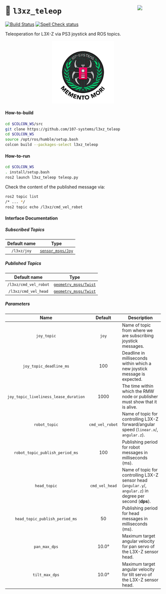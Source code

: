 <a href="https://107-systems.org/"><img align="right" src="https://raw.githubusercontent.com/107-systems/.github/main/logo/107-systems.png" width="15%"></a>
:floppy_disk: `l3xz_teleop`
===========================
[![Build Status](https://github.com/107-systems/l3xz_teleop/actions/workflows/ros2.yml/badge.svg)](https://github.com/107-systems/l3xz_teleop/actions/workflows/ros2.yml)
[![Spell Check status](https://github.com/107-systems/l3xz_teleop/actions/workflows/spell-check.yml/badge.svg)](https://github.com/107-systems/l3xz_teleop/actions/workflows/spell-check.yml)

Teleoperation for L3X-Z via PS3 joystick and ROS topics.

<p align="center">
  <a href="https://github.com/107-systems/l3xz"><img src="https://raw.githubusercontent.com/107-systems/.github/main/logo/l3xz-logo-memento-mori-github.png" width="40%"></a>
</p>

#### How-to-build
```bash
cd $COLCON_WS/src
git clone https://github.com/107-systems/l3xz_teleop
cd $COLCON_WS
source /opt/ros/humble/setup.bash
colcon build --packages-select l3xz_teleop
```

#### How-to-run
```bash
cd $COLCON_WS
. install/setup.bash
ros2 launch l3xz_teleop teleop.py
```
Check the content of the published message via:
```bash
ros2 topic list
/* ... */
ros2 topic echo /l3xz/cmd_vel_robot
```

#### Interface Documentation
##### Subscribed Topics
| Default name | Type |
|:-:|:-:|
| `/l3xz/joy` | [`sensor_msgs/Joy`](http://docs.ros.org/en/api/sensor_msgs/html/msg/Joy.html) |

##### Published Topics
|     Default name      |                                          Type                                          |
|:---------------------:|:--------------------------------------------------------------------------------------:|
| `/l3xz/cmd_vel_robot` | [`geometry_msgs/Twist`](http://docs.ros.org/en/api/geometry_msgs/html/msg/Twist.html)  |
| `/l3xz/cmd_vel_head`  | [`geometry_msgs/Twist`](http://docs.ros.org/en/api/geometry_msgs/html/msg/Twist.html)  |

##### Parameters
|                 Name                  |     Default     | Description                                                                                                 |
|:-------------------------------------:|:---------------:|-------------------------------------------------------------------------------------------------------------|
|              `joy_topic`              |      `joy`      | Name of topic from where we are subscribing joystick messages.                                              |
|        `joy_topic_deadline_ms`        |       100       | Deadline in milliseconds within which a new joystick message is expected.                                   |
| `joy_topic_liveliness_lease_duration` |      1000       | The time within which the RMW node or publisher must show that it is alive.                                 | 
|             `robot_topic`             | `cmd_vel_robot` | Name of topic for controlling L3X-Z forward/angular speed (`linear.x`/, `angular.z`).                       |
|    `robot_topic_publish_period_ms`    |       100       | Publishing period for robot messages in milliseconds (ms).                                                  |
|             `head_topic`              | `cmd_vel_head`  | Name of topic for controlling L3X-Z sensor head (`angular.y`/, `angular.z`) in degree per second (**dps**). |
|    `head_topic_publish_period_ms`     |       50        | Publishing period for head messages in milliseconds (ms).                                                   |
|             `pan_max_dps`             |      10.0°      | Maximum target angular velocity for pan servo of the L3X-Z sensor head.                                     |
|            `tilt_max_dps`             |      10.0°      | Maximum target angular velocity for tilt servo of the L3X-Z sensor head.                                    |
